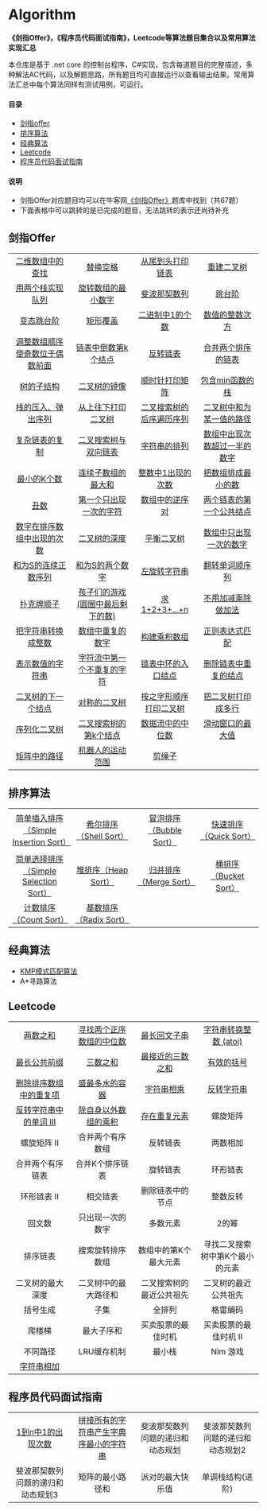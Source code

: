 # Algorithm
<!-- [![license](https://badgen.net/github/license/doocs/leetcode?color=green)](https://github.com/doocs/coding-interview/blob/master/LICENSE)
[![stars](https://badgen.net/github/stars/doocs/coding-interview)](https://github.com/doocs/coding-interview/stargazers)
[![issues](https://badgen.net/github/open-issues/doocs/coding-interview)](https://github.com/doocs/coding-interview/issues)
[![forks](https://img.shields.io/github/forks/doocs/coding-interview.svg)](https://github.com/doocs/coding-interview/network/members)
[![PRs Welcome](https://badgen.net/badge/PRs/welcome/green)](http://makeapullrequest.com) -->

**《剑指Offer》，《程序员代码面试指南》，Leetcode等算法题目集合以及常用算法实现汇总**

本仓库是基于 .net core 的控制台程序，C#实现，包含每道题目的完整描述，多种解法AC代码，以及解题思路，所有题目均可直接运行以查看输出结果。常用算法汇总中每个算法同样有测试用例，可运行。

#### 目录
* [剑指offer](#剑指offer)  
* [排序算法](#排序算法)  
* [经典算法](#经典算法)  
* [Leetcode](#Leetcode)  
* [程序员代码面试指南](#程序员代码面试指南)  

#### 说明
* 剑指Offer对应题目均可以在牛客网[《剑指Offer》](https://www.nowcoder.com/ta/coding-interviews)题库中找到（共67题）
* 下面表格中可以跳转的是已完成的题目，无法跳转的表示还尚待补充

## 剑指Offer
<table><tbody>

<tr>
<td width="25%" align="center">
<a href="%E5%89%91%E6%8C%87offer/Find.cs">二维数组中的查找</a>
</td>
<td width="25%" align="center">
<a href="%E5%89%91%E6%8C%87offer/ReplaceSpace.cs">替换空格</a>
</td>
<td width="25%" align="center">
<a href="%E5%89%91%E6%8C%87offer/PrintListFromTailToHead.cs">从尾到头打印链表</a>
</td>
<td width="25%" align="center">
<a href="%E5%89%91%E6%8C%87offer/ReConstructBinaryTree.cs">重建二叉树</a>
</td>
</tr>

<tr>
<td width="25%" align="center">
<a href="%E5%89%91%E6%8C%87offer/SimulateQueueWithStack.cs">用两个栈实现队列</a>
</td>
<td width="25%" align="center">
<a href="%E5%89%91%E6%8C%87offer/MinNumberInRotateArray.cs">旋转数组的最小数字</a>
</td>
<td width="25%" align="center">
<a href="%E5%89%91%E6%8C%87offer/Fibonacci.cs">斐波那契数列</a>
</td>
<td width="25%" align="center">
<a href="%E5%89%91%E6%8C%87offer/JumpFloor.cs">跳台阶</a>
</td>
</tr>

<tr>
<td width="25%" align="center">
<a href="%E5%89%91%E6%8C%87offer/JumpFloorII.cs">变态跳台阶</a>
</td>
<td width="25%" align="center">
<a href="%E5%89%91%E6%8C%87offer/RectCover.cs">矩形覆盖</a>
</td>
<td width="25%" align="center">
<a href="%E5%89%91%E6%8C%87offer/NumberOf1.cs">二进制中1的个数</a>
</td>
<td width="25%" align="center">
<a href="%E5%89%91%E6%8C%87offer/Power.cs">数值的整数次方</a>
</td>
</tr>

<tr>
<td width="25%" align="center">
<a href="%E5%89%91%E6%8C%87offer/ReOrderArray.cs">调整数组顺序使奇数位于偶数前面</a>
</td>
<td width="25%" align="center">
<a href="%E5%89%91%E6%8C%87offer/FindKthToTail.cs">链表中倒数第k个结点</a>
</td>
<td width="25%" align="center">
<a href="%E5%89%91%E6%8C%87offer/ReverseList.cs">反转链表</a>
</td>
<td width="25%" align="center">
<a href="%E5%89%91%E6%8C%87offer/Merge.cs">合并两个排序的链表</a>
</td>
</tr>

<tr>
<td width="25%" align="center">
<a href="%E5%89%91%E6%8C%87offer/HasSubtree.cs">树的子结构</a>
</td>
<td width="25%" align="center">
<a href="%E5%89%91%E6%8C%87offer/Mirror.cs">二叉树的镜像</a>
</td>
<td width="25%" align="center">
<a href="%E5%89%91%E6%8C%87offer/PrintMatrix.cs">顺时针打印矩阵</a>
</td>
<td width="25%" align="center">
<a href="%E5%89%91%E6%8C%87offer/StackWithMin.cs">包含min函数的栈</a>
</td>
</tr>

<tr>
<td width="25%" align="center">
<a href="%E5%89%91%E6%8C%87offer/IsPopOrder.cs">栈的压入、弹出序列</a>
</td>
<td width="25%" align="center">
<a href="%E5%89%91%E6%8C%87offer/PrintFromTopToBottom.cs">从上往下打印二叉树</a>
</td>
<td width="25%" align="center">
<a href="%E5%89%91%E6%8C%87offer/VerifySquenceOfBST.cs">二叉搜索树的后序遍历序列</a>
</td>
<td width="25%" align="center">
<a href="%E5%89%91%E6%8C%87offer/FindPath.cs">二叉树中和为某一值的路径</a>
</td>
</tr>


<tr>
<td width="25%" align="center">
<a href="%E5%89%91%E6%8C%87offer/RandomListNode.cs">复杂链表的复制</a>
</td>
<td width="25%" align="center">
<a href="%E5%89%91%E6%8C%87offer/Convert.cs">二叉搜索树与双向链表</a>
</td>
<td width="25%" align="center">
<a href="%E5%89%91%E6%8C%87offer/Permutation.cs">字符串的排列</a>
</td>
<td width="25%" align="center">
<a href="%E5%89%91%E6%8C%87offer/MoreThanHalfNum.cs">数组中出现次数超过一半的数字</a>
</td>
</tr>

<tr>
<td width="25%" align="center">
<a href="%E5%89%91%E6%8C%87offer/GetLeastNumbers.cs">最小的K个数</a>
</td>
<td width="25%" align="center">
<a href="%E5%89%91%E6%8C%87offer/FindGreatestSumOfSubArray.cs">连续子数组的最大和</a>
</td>
<td width="25%" align="center">
<a href="%E5%89%91%E6%8C%87offer/NumberOf1Between1AndN.cs">整数中1出现的次数</a>
</td>
<td width="25%" align="center">
<a href="%E5%89%91%E6%8C%87offer/PrintMinNumber.cs">把数组排成最小的数</a>
</td>
</tr>


<tr>
<td width="25%" align="center">
<a href="%E5%89%91%E6%8C%87offer/GetUglyNumber.cs">丑数</a>
</td>

<td width="25%" align="center">
<a href="%E5%89%91%E6%8C%87offer/FirstNotRepeatingChar.cs">第一个只出现一次的字符</a>
</td>

<td width="25%" align="center">
<a href="%E5%89%91%E6%8C%87offer/InversePairs.cs">数组中的逆序对</a>
</td>

<td width="25%" align="center">
<a href="%E5%89%91%E6%8C%87offer/FindFirstCommonNode.cs">两个链表的第一个公共结点</a>
</td>

</tr>

<tr>
<td width="25%" align="center">
<a href="%E5%89%91%E6%8C%87offer/GetNumberOfK.cs">数字在排序数组中出现的次数</a>
</td>
<td width="25%" align="center">
<a href="%E5%89%91%E6%8C%87offer/TreeDepth.cs">二叉树的深度</a>
</td>
<td width="25%" align="center">
<a href="%E5%89%91%E6%8C%87offer/IsBalanced.cs">平衡二叉树</a>
</td>
<td width="25%" align="center">
<a href="%E5%89%91%E6%8C%87offer/FindNumsAppearOnce.cs">数组中只出现一次的数字</a>
</td>
</tr>

<tr>
<td width="25%" align="center">
<a href="%E5%89%91%E6%8C%87offer/FindContinuousSequence.cs">和为S的连续正数序列</a>
</td>
<td width="25%" align="center">
<a href="%E5%89%91%E6%8C%87offer/FindNumbersWithSum.cs">和为S的两个数字</a>
</td>
<td width="25%" align="center">
<a href="%E5%89%91%E6%8C%87offer/LeftRotateString.cs">左旋转字符串</a>
</td>
<td width="25%" align="center">
<a href="%E5%89%91%E6%8C%87offer/ReverseSentence.cs">翻转单词顺序列</a>
</td>
</tr>

<tr>
<td width="25%" align="center">
<a href="%E5%89%91%E6%8C%87offer/IsContinuous.cs">扑克牌顺子</a>
</td>
<td width="25%" align="center">
<a href="%E5%89%91%E6%8C%87offer/LastRemaining.cs">孩子们的游戏(圆圈中最后剩下的数)</a>
</td>
<td width="25%" align="center">
<a href="%E5%89%91%E6%8C%87offer/Sum.cs">求1+2+3+...+n</a>
</td>
<td width="25%" align="center">
<a href="%E5%89%91%E6%8C%87offer/Add.cs">不用加减乘除做加法</a>
</td>
</tr>

<tr>
<td width="25%" align="center">
<a href="%E5%89%91%E6%8C%87offer/StrToInt.cs">把字符串转换成整数</a>
</td>
<td width="25%" align="center">
<a href="%E5%89%91%E6%8C%87offer/Duplicate.cs">数组中重复的数字</a>
</td>
<td width="25%" align="center">
<a href="%E5%89%91%E6%8C%87offer/Multiply.cs">构建乘积数组</a>
</td>
<td width="25%" align="center">
<a href="%E5%89%91%E6%8C%87offer/Match.cs">正则表达式匹配</a>
</td>
</tr>

<tr>
<td width="25%" align="center">
<a href="%E5%89%91%E6%8C%87offer/IsNumeric.cs">表示数值的字符串</a>
</td>
<td width="25%" align="center">
<a href="%E5%89%91%E6%8C%87offer/FirstAppearingOnce.cs">字符流中第一个不重复的字符</a>
</td>
<td width="25%" align="center">
<a href="%E5%89%91%E6%8C%87offer/EntryNodeOfLoop.cs">链表中环的入口结点</a>
</td>
<td width="25%" align="center">
<a href="%E5%89%91%E6%8C%87offer/DeleteDuplication.cs">删除链表中重复的结点</a>
</td>
</tr>

<tr>
<td width="25%" align="center">
<a href="%E5%89%91%E6%8C%87offer/GetNext.cs">二叉树的下一个结点</a>
</td>
<td width="25%" align="center">
<a href="%E5%89%91%E6%8C%87offer/IsSymmetrical.cs">对称的二叉树</a>
</td>
<td width="25%" align="center">
<a href="%E5%89%91%E6%8C%87offer/PrintTree.cs">按之字形顺序打印二叉树</a>
</td>
<td width="25%" align="center">
<a href="%E5%89%91%E6%8C%87offer/PrintTree2.cs">把二叉树打印成多行</a>
</td>
</tr>

<tr>
<td width="25%" align="center">
<a href="%E5%89%91%E6%8C%87offer/SerializeTree.cs">序列化二叉树</a>
</td>
<td width="25%" align="center">
<a href="%E5%89%91%E6%8C%87offer/KthNode.cs">二叉搜索树的第k个结点</a>
</td>
<td width="25%" align="center">
<a href="%E5%89%91%E6%8C%87offer/GetMedian.cs">数据流中的中位数</a>
</td>
<td width="25%" align="center">
<a href="%E5%89%91%E6%8C%87offer/MaxInWindows.cs">滑动窗口的最大值</a>
</td>
</tr>

<tr>
<td width="25%" align="center">
<a href="%E5%89%91%E6%8C%87offer/HasPath.cs">矩阵中的路径</a>
</td>
<td width="25%" align="center">
<a href="%E5%89%91%E6%8C%87offer/MovingCount.cs">机器人的运动范围</a>
</td>
<td width="25%" align="center">
<a href="%E5%89%91%E6%8C%87offer/CutRope.cs">剪绳子</a>
</td>
<td width="25%" align="center">

</td>
</tr>



</tbody></table>


## 排序算法

<table style="width:100%"><tbody>

<tr>
<td width="25%" align="center">
<a href="%E6%8E%92%E5%BA%8F%E7%AE%97%E6%B3%95/SimpleInsertionSort.cs">简单插入排序（Simple Insertion Sort）</a>
</td>
<td width="25%" align="center">

<a href="%E6%8E%92%E5%BA%8F%E7%AE%97%E6%B3%95/ShellSort.cs">希尔排序（Shell Sort）</a>
</td>
<td width="25%" align="center">
<a href="%E6%8E%92%E5%BA%8F%E7%AE%97%E6%B3%95/BubbleSort.cs">冒泡排序（Bubble Sort）</a>
</td>
<td width="25%" align="center">
<a href="%E6%8E%92%E5%BA%8F%E7%AE%97%E6%B3%95/QuickSort.cs">快速排序（Quick Sort）</a>
</td>
</tr>

<tr>
<td width="25%" align="center">
<a href="%E6%8E%92%E5%BA%8F%E7%AE%97%E6%B3%95/SimpleSelectionSort.cs">简单选择排序（Simple Selection Sort）</a>
</td>
<td width="25%" align="center">
<a href="%E6%8E%92%E5%BA%8F%E7%AE%97%E6%B3%95/HeapSort.cs">堆排序（Heap Sort）</a>
</td>
<td width="25%" align="center">
<a href="%E6%8E%92%E5%BA%8F%E7%AE%97%E6%B3%95/MergeSort.cs">归并排序（Merge Sort）</a>
</td>
<td width="25%" align="center">
<a href="%E6%8E%92%E5%BA%8F%E7%AE%97%E6%B3%95/BucketSort.cs">桶排序（Bucket Sort）</a>
</td>
</tr>

<tr>
<td width="25%" align="center">
<a href="%E6%8E%92%E5%BA%8F%E7%AE%97%E6%B3%95/RadixSort.cs">计数排序（Count Sort）</a>
</td>
<td width="25%" align="center">
<a href="%E6%8E%92%E5%BA%8F%E7%AE%97%E6%B3%95/RadixSort.cs">基数排序（Radix Sort）</a>
</td>
<td width="25%" align="center">

</td>
<td width="25%" align="center">

</td>
</tr>

</tbody></table>

## 经典算法

* [KMP模式匹配算法](%E5%B8%B8%E7%94%A8%E7%AE%97%E6%B3%95/KMP.cs)
* A*寻路算法

## Leetcode

<table style="width:100%"><tbody>

<tr>
<td width="25%" align="center">
<a href="Leetcode/TwoSum.cs">两数之和</a>
</td>
<td width="25%" align="center">
<a href="Leetcode/FindMedianSortedArrays.cs">寻找两个正序数组的中位数</a>
</td>
<td width="25%" align="center">
<a href="Leetcode/LongestPalindrome.cs">最长回文子串</a>
</td>
<td width="25%" align="center">
<a href="Leetcode/Atoi.cs">字符串转换整数 (atoi)</a>
</td>
</tr>

<tr>
<td width="25%" align="center">
<a href="Leetcode/LongestCommonPrefix.cs">最长公共前缀</a>
</td>
<td width="25%" align="center">
<a href="Leetcode/ThreeSum.cs">三数之和</a>
</td>
<td width="25%" align="center">
<a href="Leetcode/ThreeSumClosest.cs">最接近的三数之和</a>
</td>
<td width="25%" align="center">
<a href="Leetcode/IsValidParentheses.cs">有效的括号</a>
</td>
</tr>

<tr>
<td width="25%" align="center">
<a href="Leetcode/RemoveDuplicates.cs">删除排序数组中的重复项</a>
</td>
<td width="25%" align="center">
<a href="Leetcode/MaxArea.cs">盛最多水的容器</a>
</td>
<td width="25%" align="center">
<a href="Leetcode/StringMultiply.cs">字符串相乘</a>
</td>
<td width="25%" align="center">
<a href="Leetcode/ReverseString.cs">反转字符串</a>
</td>
</tr>

<tr>
<td width="25%" align="center">
<a href="Leetcode/ReverseWords.cs">反转字符串中的单词 III</a>
</td>
<td width="25%" align="center">
<a href="Leetcode/ProductExceptSelf.cs">除自身以外数组的乘积</a>
</td>
<td width="25%" align="center">
<a href="Leetcode/ContainsDuplicate.cs">存在重复元素</a>
</td>
<td width="25%" align="center">
螺旋矩阵
</td>
</tr>

<tr>
<td width="25%" align="center">
螺旋矩阵 II
</td>
<td width="25%" align="center">
合并两个有序数组
</td>
<td width="25%" align="center">
反转链表
</td>
<td width="25%" align="center">
两数相加
</td>
</tr>

<tr>
<td width="25%" align="center">
合并两个有序链表
</td>
<td width="25%" align="center">
合并K个排序链表
</td>
<td width="25%" align="center">
旋转链表
</td>
<td width="25%" align="center">
环形链表
</td>
</tr>

<tr>
<td width="25%" align="center">
环形链表 II
</td>
<td width="25%" align="center">
相交链表
</td>
<td width="25%" align="center">
删除链表中的节点
</td>
<td width="25%" align="center">
整数反转
</td>
</tr>

<tr>
<td width="25%" align="center">
回文数
</td>
<td width="25%" align="center">
只出现一次的数字
</td>
<td width="25%" align="center">
多数元素
</td>
<td width="25%" align="center">
2的幂
</td>
</tr>

<tr>
<td width="25%" align="center">
排序链表
</td>
<td width="25%" align="center">
搜索旋转排序数组
</td>
<td width="25%" align="center">
数组中的第K个最大元素
</td>
<td width="25%" align="center">
寻找二叉搜索树中第K个最小的元素
</td>
</tr>

<tr>
<td width="25%" align="center">
二叉树的最大深度
</td>
<td width="25%" align="center">
二叉树中的最大路径和
</td>
<td width="25%" align="center">
二叉搜索树的最近公共祖先
</td>
<td width="25%" align="center">
二叉树的最近公共祖先
</td>
</tr>

<tr>
<td width="25%" align="center">
括号生成
</td>
<td width="25%" align="center">
子集
</td>
<td width="25%" align="center">
全排列
</td>
<td width="25%" align="center">
格雷编码
</td>
</tr>

<tr>
<td width="25%" align="center">
爬楼梯
</td>
<td width="25%" align="center">
最大子序和
</td>
<td width="25%" align="center">
买卖股票的最佳时机
</td>
<td width="25%" align="center">
买卖股票的最佳时机 II
</td>
</tr>

<tr>
<td width="25%" align="center">
不同路径
</td>
<td width="25%" align="center">
LRU缓存机制
</td>
<td width="25%" align="center">
最小栈
</td>
<td width="25%" align="center">
Nim 游戏
</td>
</tr>

<tr>
<td width="25%" align="center">
<a href="Leetcode/AddStrings.cs">字符串相加</a>
</td>
<td width="25%" align="center">
</td>
<td width="25%" align="center">
</td>
<td width="25%" align="center">
</td>
</tr>

</tbody></table>

## 程序员代码面试指南

<table style="width:100%"><tbody>

<tr>
<td width="25%" align="center">
<a href="%E7%A8%8B%E5%BA%8F%E5%91%98%E4%BB%A3%E7%A0%81%E9%9D%A2%E8%AF%95%E6%8C%87%E5%8D%97/NumberOf1From1ToN.cs">1到n中1的出现次数</a>
</td>

<td width="25%" align="center">
<a href="%E7%A8%8B%E5%BA%8F%E5%91%98%E4%BB%A3%E7%A0%81%E9%9D%A2%E8%AF%95%E6%8C%87%E5%8D%97/PrintMinString.cs">拼接所有的字符串产生字典序最小的字符串</a>
</td>
<td width="25%" align="center">
斐波那契数列问题的递归和动态规划
</td>
<td width="25%" align="center">
斐波那契数列问题的递归和动态规划2
</td>
</tr>

<tr>
<td width="25%" align="center">
斐波那契数列问题的递归和动态规划3
</td>
<td width="25%" align="center">
矩阵的最小路径和
</td>
<td width="25%" align="center">
派对的最大快乐值
</td>
<td width="25%" align="center">
单调栈结构(进阶)
</td>
</tr>

</tbody></table>
